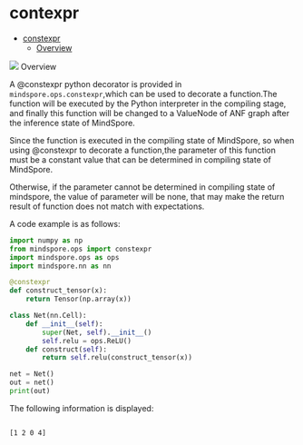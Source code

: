# contexpr

<!-- TOC -->

- [constexpr](#constexpr)
    - [Overview](#overview)

<!-- /TOC -->
<a href="https://gitee.com/mindspore/docs/blob/master/docs/mindspore/programming_guide/source_en/constexpr.md" target="_blank"><img src="https://gitee.com/mindspore/docs/raw/master/resource/_static/logo_source_en.png"></a>
Overview

A @constexpr python decorator is provided in `mindspore.ops.constexpr`,which can be used to decorate a function.The function will be executed by the Python interpreter in the compiling stage, and finally this function will be changed to a ValueNode of ANF graph after the inference state of MindSpore.

Since the function is executed in the compiling state of MindSpore, so when using @constexpr to decorate a function,the parameter of this function must be a constant value that can be determined in compiling state of MindSpore.

Otherwise, if the parameter cannot be determined in compiling state of mindspore, the value of parameter will be none, that may make the return result of function does not match with expectations.

A code example is as follows:

```python
import numpy as np
from mindspore.ops import constexpr
import mindspore.ops as ops
import mindspore.nn as nn

@constexpr
def construct_tensor(x):
    return Tensor(np.array(x))

class Net(nn.Cell):
    def __init__(self):
        super(Net, self).__init__()
        self.relu = ops.ReLU()
    def construct(self):
        return self.relu(construct_tensor(x))

net = Net()
out = net()
print(out)
```

The following information is displayed:

```text

[1 2 0 4]
```